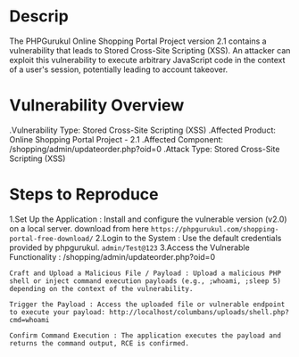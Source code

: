 # Descrip
The PHPGurukul Online Shopping Portal Project version 2.1 contains a vulnerability that leads to Stored Cross-Site Scripting (XSS). An attacker can exploit this vulnerability to execute arbitrary JavaScript code in the context of a user's session, potentially leading to account takeover.

# Vulnerability Overview
.Vulnerability Type: Stored Cross-Site Scripting (XSS)
.Affected Product: Online Shopping Portal Project - 2.1
.Affected Component: /shopping/admin/updateorder.php?oid=0
.Attack Type: Stored Cross-Site Scripting (XSS)

# Steps to Reproduce

1.Set Up the Application : Install and configure the vulnerable version (v2.0) on a local server. download from here
``https://phpgurukul.com/shopping-portal-free-download/``
2.Login to the System : Use the default credentials provided by phpgurukul.
``admin/Test@123``
3.Access the Vulnerable Functionality : /shopping/admin/updateorder.php?oid=0

    Craft and Upload a Malicious File / Payload : Upload a malicious PHP shell or inject command execution payloads (e.g., ;whoami, ;sleep 5) depending on the context of the vulnerability.

    Trigger the Payload : Access the uploaded file or vulnerable endpoint to execute your payload: http://localhost/columbans/uploads/shell.php?cmd=whoami

    Confirm Command Execution : The application executes the payload and returns the command output, RCE is confirmed.
